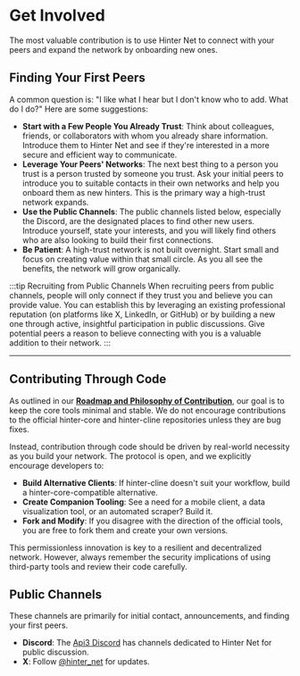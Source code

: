 # Get Involved

The most valuable contribution is to use Hinter Net to connect with your peers and expand the network by onboarding new ones.

## Finding Your First Peers

A common question is: "I like what I hear but I don't know who to add. What do I do?"
Here are some suggestions:

- **Start with a Few People You Already Trust**: Think about colleagues, friends, or collaborators with whom you already share information.
  Introduce them to Hinter Net and see if they're interested in a more secure and efficient way to communicate.
- **Leverage Your Peers' Networks**: The next best thing to a person you trust is a person trusted by someone you trust.
  Ask your initial peers to introduce you to suitable contacts in their own networks and help you onboard them as new hinters.
  This is the primary way a high-trust network expands.
- **Use the Public Channels**: The public channels listed below, especially the Discord, are the designated places to find other new users.
  Introduce yourself, state your interests, and you will likely find others who are also looking to build their first connections.
- **Be Patient**: A high-trust network is not built overnight.
  Start small and focus on creating value within that small circle. As you all see the benefits, the network will grow organically.

:::tip Recruiting from Public Channels
When recruiting peers from public channels, people will only connect if they trust you and believe you can provide value.
You can establish this by leveraging an existing professional reputation (on platforms like X, LinkedIn, or GitHub) or by building a new one through active, insightful participation in public discussions.
Give potential peers a reason to believe connecting with you is a valuable addition to their network.
:::

---

## Contributing Through Code

As outlined in our **[Roadmap and Philosophy of Contribution](./roadmap.md)**, our goal is to keep the core tools minimal and stable.
We do not encourage contributions to the official hinter-core and hinter-cline repositories unless they are bug fixes.

Instead, contribution through code should be driven by real-world necessity as you build your network.
The protocol is open, and we explicitly encourage developers to:

- **Build Alternative Clients**: If hinter-cline doesn't suit your workflow, build a hinter-core-compatible alternative.
- **Create Companion Tooling**: See a need for a mobile client, a data visualization tool, or an automated scraper?
  Build it.
- **Fork and Modify**: If you disagree with the direction of the official tools, you are free to fork them and create your own versions.

This permissionless innovation is key to a resilient and decentralized network.
However, always remember the security implications of using third-party tools and review their code carefully.

## Public Channels

These channels are primarily for initial contact, announcements, and finding your first peers.

- **Discord**: The [Api3 Discord](https://discord.gg/api3dao) has channels dedicated to Hinter Net for public discussion.
- **X**: Follow [@hinter_net](https://x.com/hinter_net) for updates.

